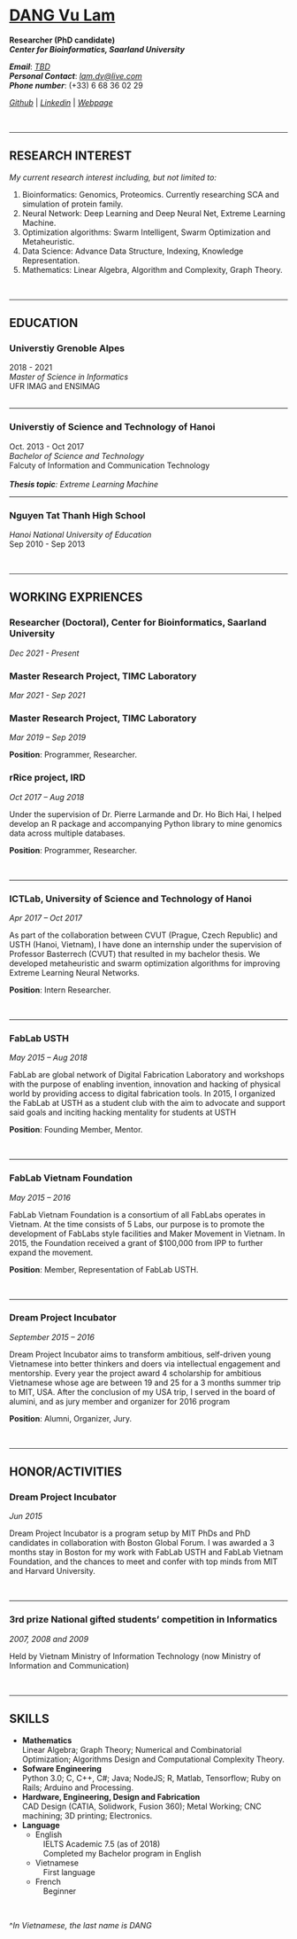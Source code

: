 # [DANG Vu Lam](#1)

**Researcher (PhD candidate) <br>**
***Center for Bioinformatics, Saarland University***

***Email***: [*TBD*]()<br>
***Personal Contact***: [*lam.dv@live.com*](mailto:lam.dv@live.com)<br>
***Phone number***: (+33) 6 68 36 02 29 

[*Github*](https://github.com/lamdv) | [*Linkedin*](https://www.linkedin.com/in/dang-vu-lam-308497b0/) | [*Webpage*](https://lamdv.github.io/)

&nbsp;
<hr style="height:1px;border:none;color:#333;background-color:#333;"/>

## RESEARCH INTEREST

*My current research interest including, but not limited to:*

1. Bioinformatics: Genomics, Proteomics. Currently researching SCA and simulation of protein family.
1. Neural Network: Deep Learning and Deep Neural Net, Extreme Learning Machine.
1. Optimization algorithms: Swarm Intelligent, Swarm Optimization and Metaheuristic.
1. Data Science: Advance Data Structure, Indexing, Knowledge Representation.
2. Mathematics: Linear Algebra, Algorithm and Complexity, Graph Theory.

&nbsp;
<hr style="height:1px;border:none;color:#333;background-color:#333;"/>

## EDUCATION

### Universtiy Grenoble Alpes

2018 - 2021<br>
*Master of Science in Informatics*<br>
UFR IMAG and ENSIMAG<br>&nbsp;<br>

<hr>

### Universtiy of Science and Technology of Hanoi

Oct. 2013 - Oct 2017<br>
*Bachelor of Science and Technology*<br>
Falcuty of Information and Communication Technology<br>&nbsp;<br>
***Thesis topic**: Extreme Learning Machine*

<hr>

### Nguyen Tat Thanh High School

*Hanoi National University of Education*<br>
Sep 2010 - Sep 2013

&nbsp;
<hr style="height:1px;border:none;color:#333;background-color:#333;"/>

## WORKING EXPRIENCES

### Researcher (Doctoral), Center for Bioinformatics, Saarland University
*Dec 2021 - Present*

### Master Research Project, TIMC Laboratory
*Mar 2021 - Sep 2021*

### Master Research Project, TIMC Laboratory
*Mar 2019 – Sep 2019*

**Position**: Programmer, Researcher.
### rRice project, IRD
*Oct 2017 – Aug 2018*

Under the supervision of Dr. Pierre Larmande and Dr. Ho Bich Hai, I helped develop an R package and accompanying Python library to mine genomics data across multiple databases.

**Position**: Programmer, Researcher.

&nbsp;
<hr>

### ICTLab, University of Science and Technology of Hanoi
*Apr 2017 – Oct 2017*

As part of the collaboration between CVUT (Prague, Czech Republic) and USTH (Hanoi, Vietnam), I have done an internship under the supervision of Professor Basterrech (CVUT) that resulted in my bachelor thesis. We developed metaheuristic and swarm optimization algorithms for improving Extreme Learning Neural Networks.

**Position**: Intern Researcher.

&nbsp;
<hr>

### FabLab USTH
*May 2015 – Aug 2018*

FabLab are global network of Digital Fabrication Laboratory and workshops with the purpose of enabling invention, innovation and hacking of physical world by providing access to digital fabrication tools. In 2015, I organized the FabLab at USTH as a student club with the aim to advocate and support said goals and inciting hacking mentality for students at USTH

**Position**: Founding Member, Mentor.

&nbsp;
<hr>

### FabLab Vietnam Foundation
*May 2015 – 2016*

FabLab Vietnam Foundation is a consortium of all FabLabs operates in Vietnam. At the time consists of 5 Labs, our purpose is to promote the development of FabLabs style facilities and Maker Movement in Vietnam. In 2015, the Foundation received a grant of $100,000 from IPP to further expand the movement.

**Position**: Member, Representation of FabLab USTH.

&nbsp;
<hr>

### Dream Project Incubator
*September 2015 – 2016*

Dream Project Incubator aims to transform ambitious, self-driven young Vietnamese into better thinkers and doers via intellectual engagement and mentorship. Every year the project award 4 scholarship for ambitious Vietnamese whose age are between 19 and 25 for a 3 months summer trip to MIT, USA. After the conclusion of my USA trip, I served in the board of alumini, and as jury member and organizer for 2016 program

**Position**: Alumni, Organizer, Jury.

&nbsp;
<hr style="height:1px;border:none;color:#333;background-color:#333;"/>

## HONOR/ACTIVITIES

### Dream Project Incubator
*Jun 2015*

Dream Project Incubator is a program setup by MIT PhDs and PhD candidates in collaboration with Boston Global Forum. I was awarded a 3 months stay in Boston for my work with FabLab USTH and FabLab Vietnam Foundation, and the chances to meet and confer with top minds from MIT and Harvard University.

&nbsp;
<hr>

### 3rd prize National gifted students’ competition in Informatics
*2007, 2008 and 2009*

Held by Vietnam Ministry of Information Technology (now Ministry of Information and Communication)

&nbsp;
<hr style="height:1px;border:none;color:#333;background-color:#333;"/>

## SKILLS

* **Mathematics**<br>
  Linear Algebra; Graph Theory; Numerical and Combinatorial Optimization; Algorithms Design and Computational Complexity Theory.
* **Sofware Engineering**<br>
  Python 3.0; C, C++, C#; Java; NodeJS; R, Matlab, Tensorflow; Ruby on Rails; Arduino and Processing.
* **Hardware, Engineering, Design and Fabrication**<br>
  CAD Design (CATIA, Solidwork, Fusion 360); Metal Working; CNC machining; 3D printing; Electronics.
* **Language**<br>
    * English<br>
      &emsp;IELTS Academic 7.5 (as of 2018)<br>
      &emsp;Completed my Bachelor program in English<br>
    * Vietnamese<br>
      &emsp;First language
    * French<br>
      &emsp;Beginner

&nbsp;

<a name="1">^</a>*In Vietnamese, the last name is DANG*